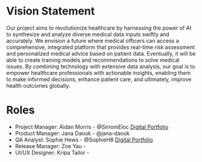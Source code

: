 # Vision Statement

Our project aims to revolutionize healthcare by harnessing the power of AI to synthesize and analyze diverse medical data inputs swiftly and accurately. We envision a future where medical officers can access a comprehensive, integrated platform that provides real-time risk assessment and personalized medical advice based on patient data. Eventually, it will be able to create training models and recommendations to solve medical issues. By combining technology with extensive data analysis, our goal is to empower healthcare professionals with actionable insights, enabling them to make informed decisions, enhance patient care, and ultimately, improve health outcomes globally.



# Roles
- Project Manager: Aidan Morris - @SirromEloc [Digital Portfolio](https://codermerlin.academy/users/aidan-morris/Digital%20Portfolio/index.html)
- Product Manager: Jana Daouk - @jana-daouk
- QA Analyst: Sophie Hews - @SophieH8 [Digital Portfolio](https://codermerlin.academy/users/aidan-morris/Digital%20Portfolio/index.html)
- Release Manager: Zoe Yau -
- UI/UX Designer: Kripa Tailor -

